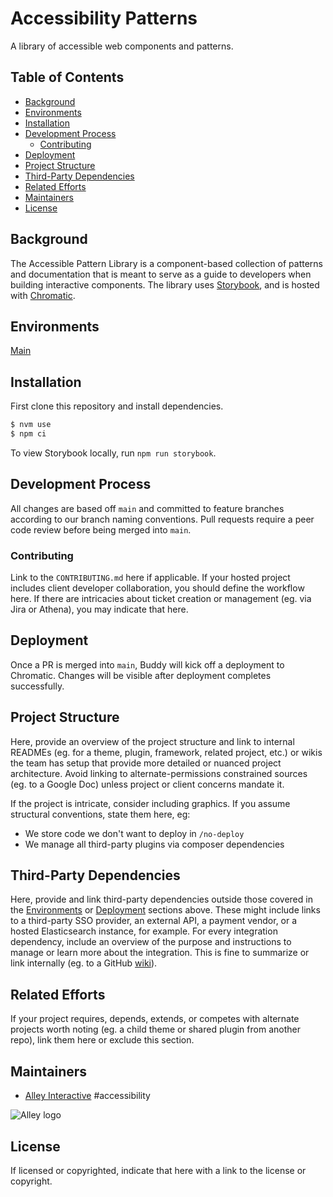 # Accessibility Patterns
A library of accessible web components and patterns.

## Table of Contents

- [Background](#background)
- [Environments](#environments)
- [Installation](#installation)
- [Development Process](#development-process)
    - [Contributing](#contributing)
- [Deployment](#deployment)
- [Project Structure](#project-structure)
- [Third-Party Dependencies](#third-party-dependencies)
- [Related Efforts](#related-efforts)
- [Maintainers](#maintainers)
- [License](#license)


## Background

The Accessible Pattern Library is a component-based collection of patterns and documentation that is meant to serve as a guide to developers when building interactive components. The library uses [Storybook](https://storybook.js.org/), and is hosted with [Chromatic](https://www.chromatic.com/). 


## Environments

[Main](https://main--635823548f5047fa4bb4ee22.chromatic.com)


## Installation

First clone this repository and install dependencies.

```sh
$ nvm use
$ npm ci
```

To view Storybook locally, run `npm run storybook`.

## Development Process

All changes are based off `main` and committed to feature branches according to our branch naming conventions. Pull requests require a peer code review before being merged into `main`.

### Contributing

Link to the `CONTRIBUTING.md` here if applicable. If your hosted project includes client developer collaboration, you should define the workflow here. If there are intricacies about ticket creation or management (eg. via Jira or Athena), you may indicate that here.


## Deployment

Once a PR is merged into `main`, Buddy will kick off a deployment to Chromatic. Changes will be visible after deployment completes successfully.

## Project Structure

Here, provide an overview of the project structure and link to internal READMEs (eg. for a theme, plugin, framework, related project, etc.) or wikis the team has setup that provide more detailed or nuanced project architecture. Avoid linking to alternate-permissions constrained sources (eg. to a Google Doc) unless project or client concerns mandate it.

If the project is intricate, consider including graphics. If you assume structural conventions, state them here, eg:

- We store code we don't want to deploy in `/no-deploy`
- We manage all third-party plugins via composer dependencies


## Third-Party Dependencies

Here, provide and link third-party dependencies outside those covered in the [Environments](#environments) or [Deployment](#deployment) sections above. These might include links to a third-party SSO provider, an external API, a payment vendor, or a hosted Elasticsearch instance, for example. For every integration dependency, include an overview of the purpose and instructions to manage or learn more about the integration. This is fine to summarize or link internally (eg. to a GitHub [wiki](https://docs.github.com/en/communities/documenting-your-project-with-wikis/about-wikis)).


## Related Efforts

If your project requires, depends, extends, or competes with alternate projects worth noting (eg. a child theme or shared plugin from another repo), link them here or exclude this section.


## Maintainers

- [Alley Interactive](https://github.com/alleyinteractive) #accessibility

![Alley logo](https://avatars.githubusercontent.com/u/1733454?s=200&v=4)


## License

If licensed or copyrighted, indicate that here with a link to the license or copyright.
